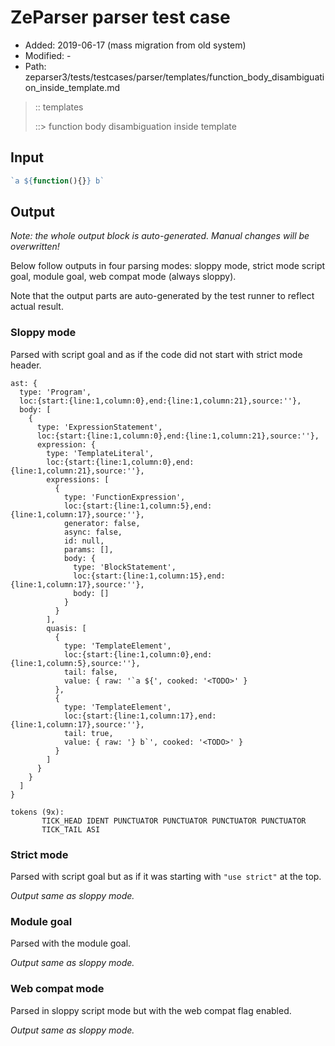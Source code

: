 # ZeParser parser test case

- Added: 2019-06-17 (mass migration from old system)
- Modified: -
- Path: zeparser3/tests/testcases/parser/templates/function_body_disambiguation_inside_template.md

> :: templates
>
> ::> function body disambiguation inside template

## Input

`````js
`a ${function(){}} b`
`````

## Output

_Note: the whole output block is auto-generated. Manual changes will be overwritten!_

Below follow outputs in four parsing modes: sloppy mode, strict mode script goal, module goal, web compat mode (always sloppy).

Note that the output parts are auto-generated by the test runner to reflect actual result.

### Sloppy mode

Parsed with script goal and as if the code did not start with strict mode header.

`````
ast: {
  type: 'Program',
  loc:{start:{line:1,column:0},end:{line:1,column:21},source:''},
  body: [
    {
      type: 'ExpressionStatement',
      loc:{start:{line:1,column:0},end:{line:1,column:21},source:''},
      expression: {
        type: 'TemplateLiteral',
        loc:{start:{line:1,column:0},end:{line:1,column:21},source:''},
        expressions: [
          {
            type: 'FunctionExpression',
            loc:{start:{line:1,column:5},end:{line:1,column:17},source:''},
            generator: false,
            async: false,
            id: null,
            params: [],
            body: {
              type: 'BlockStatement',
              loc:{start:{line:1,column:15},end:{line:1,column:17},source:''},
              body: []
            }
          }
        ],
        quasis: [
          {
            type: 'TemplateElement',
            loc:{start:{line:1,column:0},end:{line:1,column:5},source:''},
            tail: false,
            value: { raw: '`a ${', cooked: '<TODO>' }
          },
          {
            type: 'TemplateElement',
            loc:{start:{line:1,column:17},end:{line:1,column:17},source:''},
            tail: true,
            value: { raw: '} b`', cooked: '<TODO>' }
          }
        ]
      }
    }
  ]
}

tokens (9x):
       TICK_HEAD IDENT PUNCTUATOR PUNCTUATOR PUNCTUATOR PUNCTUATOR
       TICK_TAIL ASI
`````

### Strict mode

Parsed with script goal but as if it was starting with `"use strict"` at the top.

_Output same as sloppy mode._

### Module goal

Parsed with the module goal.

_Output same as sloppy mode._

### Web compat mode

Parsed in sloppy script mode but with the web compat flag enabled.

_Output same as sloppy mode._
